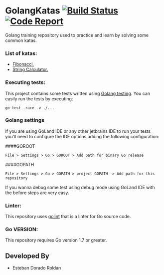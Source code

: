 # GolangKatas [![Build Status](https://travis-ci.org/mresti/GolangKatas.svg?branch=master)](https://travis-ci.org/mresti/GolangKatas) [![Code Report](http://goreportcard.com/badge/mresti/GolangKatas)](https://goreportcard.com/report/mresti/GolangKatas)

Golang training repository used to practice and learn by solving some common katas.

### List of katas:

* [Fibonacci.](https://medium.com/@chmeese/fibonacci-kata-93773b30dbb2)
* [String Calculator.](http://osherove.com/tdd-kata-1/)

### Executing tests:

This project contains some tests written using [Golang testing](https://golang.org/pkg/testing/). You can easily run the tests by executing:

```
go test -race -v ./...
```

### Golang settings

If you are using GoLand IDE or any other jetbrains IDE to run your tests you'll need to configure the IDE options adding the following configuration:

####GOROOT

    File > Settings > Go > GOROOT > Add path for binary Go release


####GOPATH

    File > Settings > Go > GOPATH > project GOPATH -> Add path for this repository



If you wanna debug some test using debug mode using GoLand IDE with the before steps are very easy.

### Linter:

This repository uses [golint](https://github.com/golang/lint) that is a linter for Go source code.

### Go VERSION:

This repository requires Go version 1.7 or greater.

Developed By
------------

* Esteban Dorado Roldan


